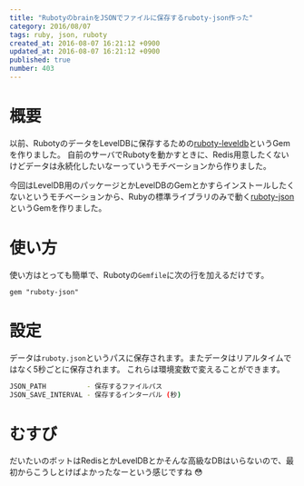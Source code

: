 ```yaml
---
title: "RubotyのbrainをJSONでファイルに保存するruboty-json作った"
category: 2016/08/07
tags: ruby, json, ruboty
created_at: 2016-08-07 16:21:12 +0900
updated_at: 2016-08-07 16:21:12 +0900
published: true
number: 403
---
```


# 概要
以前、RubotyのデータをLevelDBに保存するための[ruboty-leveldb](https://github.com/nownabe/ruboty-leveldb)というGemを作りました。
自前のサーバでRubotyを動かすときに、Redis用意したくないけどデータは永続化したいなーっていうモチベーションから作りました。

今回はLevelDB用のパッケージとかLevelDBのGemとかすらインストールしたくないというモチベーションから、Rubyの標準ライブラリのみで動く[ruboty-json](https://github.com/nownabe/ruboty-json)というGemを作りました。

# 使い方
使い方はとっても簡単で、Rubotyの`Gemfile`に次の行を加えるだけです。

```ruby:Gemfile
gem "ruboty-json"
```

# 設定
データは`ruboty.json`というパスに保存されます。またデータはリアルタイムではなく5秒ごとに保存されます。
これらは環境変数で変えることができます。

```bash
JSON_PATH          - 保存するファイルパス
JSON_SAVE_INTERVAL - 保存するインターバル (秒)
```

# むすび
だいたいのボットはRedisとかLevelDBとかそんな高級なDBはいらないので、最初からこうしとけばよかったなーという感じですね :flushed: 
